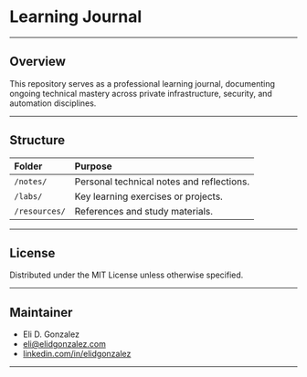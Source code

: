 # Learning Journal

---

## Overview

This repository serves as a professional learning journal, documenting ongoing technical mastery across private infrastructure, security, and automation disciplines.

---

## Structure

| Folder | Purpose |
|:--|:--|
| `/notes/` | Personal technical notes and reflections. |
| `/labs/` | Key learning exercises or projects. |
| `/resources/` | References and study materials.

---

## License

Distributed under the MIT License unless otherwise specified.

---

## Maintainer

- Eli D. Gonzalez
- eli@elidgonzalez.com
- [linkedin.com/in/elidgonzalez](https://linkedin.com/in/elidgonzalez)

---
